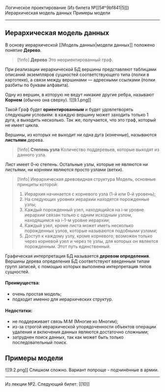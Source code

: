Логическое проектирование (Из билета №[[5#^9bf841|5]])
Иерархическая модель данных
Примеры модели

---

## Иерархическая модель данных

В основу иерархической [[Модель данных|модели данных]] положено понятие **Дерево**.
> [!info] **Дерево** 
>Это неориентированный граф.

При реализации иерархической БД вершины представляют таблицами описаний экземпляров сущностей соответствующего типа (полки в картотеке), а связи между вершинами — адресными ссылками (полки разбиты по буквам алфавита).

Одну из вершин, в которую не ведут никакие другие ребра, называют **Корнем** (обычно она сверху).
![[9.1.png]]

Такой Граф будет **ориентированным** и будет удовлетворять следующим условиям:
в каждую вершину может заходить только 1 дуга, а выходить несколько.
Так же, получается, что это граф, который не имеет цикла.

Вершины, из которых не выходит ни одна дуга (конечные), называются **листьями** дерева.

> [!info] **Степень узла**
> Количество поддеревьев, которые выходят из данного узла.

Лист имеет 0-ю степень.
Остальные узлы, которые не являются ни листьями, ни корнями являются просто узлами (ветки).

>[!info] Иерархическая древовидная структура
>Модель, основные принципы которой:
>1. Иерархия начинается с корневого узла (1-й или 0-й уровень);
>2. На следующих уровнях иерархии находятся порожденные узлы;
>3. Каждый порожденный узел, находящийся на i-м уровне иерархии связан только с одним исходным узлом, находящимся на i-1-м уровне иерархии;
>4. Каждый узел, кроме листа может иметь несколько порожденных узлов, которые называются подобными узлами;
>5. Доступ к каждому узлу, кроме корневого, возможен только через корневой узел и через те узлы, для которых он является порожденным. Этот путь единственный.

Графическая интерпретация БД называется **деревом определения**.
Вершины дерева определения БД соответствуют введенным типам групп записей, с помощью которых выполнена интерпретация типов сущностей.

#### Преимущества:
- очень простая модель;
- подходит именно для иерархических структур.

#### Недостатки:
- не поддерживает связь М:М (Многие ко Многим);
- из-за строгой иерархической упорядоченности объектов операции удаления и включения данных являются достаточно сложными;
- затруднен поиск данных, так как может быть только последовательный поиск.

## Примеры модели

![[9.2.png]]
Слишком сложно.
Вариант попроще - подчинённые в армии.

---

Из лекции №2.
Следующий билет: [[10]]
